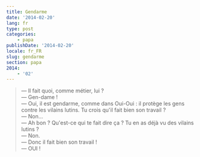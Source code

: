 ```yaml
---
title: Gendarme
date: '2014-02-20'
lang: fr
type: post
categories:
    - papa
publishDate: '2014-02-20'
locale: fr_FR
slug: gendarme
section: papa
2014:
    - '02'
---
```


> — Il fait quoi, comme métier, lui ?  
> — Gen-dame !  
> — Oui, il est gendarme, comme dans Oui-Oui : il protège les gens contre les vilains lutins. Tu crois qu'il fait bien son travail ?  
> — Non...  
> — Ah bon ? Qu'est-ce qui te fait dire ça ? Tu en as déjà vu des vilains lutins ?  
> — Non.  
> — Donc il fait bien son travail !  
> — OUI !

